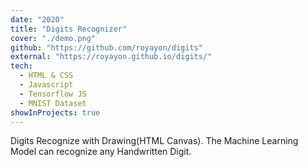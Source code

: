 ```yaml
---
date: "2020"
title: "Digits Recognizer"
cover: "./demo.png"
github: "https://github.com/royayon/digits"
external: "https://royayon.github.io/digits/"
tech:
  - HTML & CSS
  - Javascript
  - Tensorflow JS
  - MNIST Dataset
showInProjects: true
---
```


Digits Recognize with Drawing(HTML Canvas). The Machine Learning Model can recognize any Handwritten Digit.

